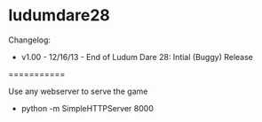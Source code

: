ludumdare28
===========

Changelog:
  - v1.00 - 12/16/13 - End of Ludum Dare 28: Intial (Buggy) Release


===========

Use any webserver to serve the game

 - python -m SimpleHTTPServer 8000